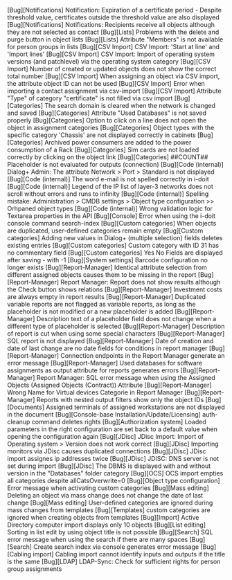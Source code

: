 [Bug][Notifications] Notification: Expiration of a certificate period - Despite threshold value, certificates outside the threshold value are also displayed
[Bug][Notifications] Notifications: Recipients receive all objects although they are not selected as contact
[Bug][Lists] Problems with the delete and purge button in object lists
[Bug][Lists] Attribute "Members" is not available for person groups in lists
[Bug][CSV Import] CSV Import: 'Start at line' and 'Import lines'
[Bug][CSV Import] CSV Import: Import of operating system versions (and patchlevel) via the operating system category
[Bug][CSV Import] Number of created or updated objects does not show the correct total number
[Bug][CSV Import] When assigning an object via CSV import, the attribute object ID can not be used
[Bug][CSV Import] Error when importing a contact assignment via csv-import
[Bug][CSV Import] Attribute "Type" of category "certificate" is not filled via csv import
[Bug][Categories] The search domain is cleared when the network is changed and saved
[Bug][Categories] Attribute "Used Databases" is not saved properly
[Bug][Categories] Option to click on a line does not open the object in assignment categories
[Bug][Categories] Object types with the specific category 'Chassis' are not displayed correctly in cabinets
[Bug][Categories] Archived power consumers are added to the power consumption of a Rack
[Bug][Categories] Sim cards are not loaded correctly by clicking on the object link
[Bug][Categories] ##COUNT## Placeholder is not evaluated for outputs (connection)
[Bug][Code (internal)] Dialog+ Admin: The attribute Network > Port > Standard is not displayed
[Bug][Code (internal)] The word e-mail is not spelled correctly in i-doit
[Bug][Code (internal)] Legend of the IP list of layer-3 networks does not scroll without errors and runs to infinity
[Bug][Code (internal)] Spelling mistake: Administration > CMDB settings > Object type configuration >> Orhpaned object types
[Bug][Code (internal)] Wrong validation logic for Textarea properties in the API
[Bug][Console] Error when using the i-doit console command search-index
[Bug][Custom categories] When objects are duplicated, user-defined categories remain empty
[Bug][Custom categories] Adding new values in Dialog+ (multiple selection) fields deletes existing entries
[Bug][Custom categories] Custom category with ID 31 has no commentary field
[Bug][Custom categories] Yes No Fields are displayed after saving - with -1
[Bug][System settings] Barcode configuration no longer exists
[Bug][Report-Manager] Identical attribute selection from different assigned objects causes them to be missing in the report
[Bug][Report-Manager] Report Manager: Report does not show results although the Check button shows relations
[Bug][Report-Manager] Investment costs are always empty in report results
[Bug][Report-Manager] Duplicated variable reports are not flagged as variable reports, as long as the placeholder is not modified or a new placeholder is added
[Bug][Report-Manager] Description text of a placeholder field does not change when a different type of placeholder is selected
[Bug][Report-Manager] Description of report is cut when using some special characters
[Bug][Report-Manager] SQL report is not displayed
[Bug][Report-Manager] Date of creation and date of last change are no date fields for conditions in report manager
[Bug][Report-Manager] Connection endpoints in the Report Manager generate an error message
[Bug][Report-Manager] Used databases for software assignments as output attribute for reports generates errors
[Bug][Report-Manager] Report Manager: SQL error message when using the Assigned Objects (Assigned Objects (Contract)) Attribute
[Bug][Report-Manager] Wrong Name for Virtual devices Categorie in Report Manager
[Bug][Report-Manager] Reports with nested output filters show only the object IDs
[Bug][Documents] Assigned terminals of assigned workstations are not displayed in the document
[Bug][Console-base Installation/Update/Licensing] auth-cleanup command deletes rights
[Bug][Authorization system] Loaded parameters in the right configuration are set back to a default value when opening the configuration again
[Bug][JDisc] JDisc Import: Import of Operating system > Version does not work correct
[Bug][JDisc] Importing monitors via JDisc causes duplicated connections
[Bug][JDisc] JDisc import assignes ip addresses twice
[Bug][JDisc] JDISC: DNS server is not set during import
[Bug][JDisc] The DBMS is displayed with and without version in the "Databases" folder category
[Bug][OCS] OCS import empties all categories despite allCatsOverwrite=0
[Bug][Object type configuration] Error message when activating custom categories
[Bug][Mass editing] Deleting an object via mass change does not change the date of last change
[Bug][Mass editing] User-defined categories are ignored during mass changes from templates
[Bug][Templates] custom categories are ignored when creating objects from templates
[Bug][Import] Active Directory computer import displays only 10 objects
[Bug][List editing] Sorting in list edit by using object title is not possible
[Bug][Search] SQL error message when using the search if there are many spaces
[Bug][Search] Create search index via console generates error message
[Bug][Cabling import] Cabling import cannot identify inputs and outputs if the title is the same
[Bug][LDAP] LDAP-Sync: Check for sufficient rights for person group assignments